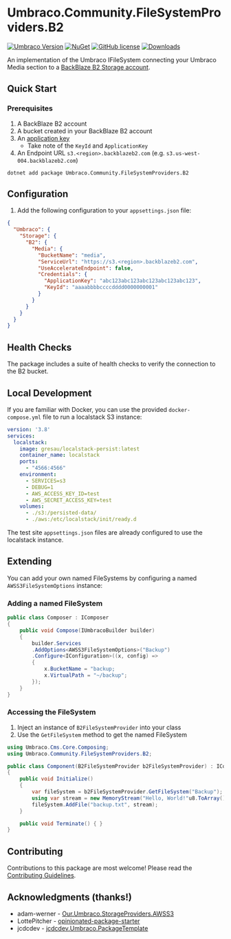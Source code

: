 # Umbraco.Community.FileSystemProviders.B2

[![Umbraco Version](https://img.shields.io/badge/Umbraco-10.4+-%233544B1?style=flat&logo=umbraco)](https://marketplace.umbraco.com/package/Umbraco.Community.FileSystemProviders.B2)
[![NuGet](https://img.shields.io/nuget/vpre/Umbraco.Community.FileSystemProviders.B2?color=0273B3)](https://www.nuget.org/packages/Umbraco.Community.FileSystemProviders.B2)
[![GitHub license](https://img.shields.io/github/license/jcdcdev/Umbraco.Community.FileSystemProviders.B2?color=8AB803)](../LICENSE)
[![Downloads](https://img.shields.io/nuget/dt/Umbraco.Community.FileSystemProviders.B2?color=cc9900)](https://www.nuget.org/packages/Umbraco.Community.FileSystemProviders.B2/)

An implementation of the Umbraco IFileSystem connecting your Umbraco Media section to a [BackBlaze B2 Storage account](https://www.backblaze.com/cloud-storage).

## Quick Start

### Prerequisites

1. A BackBlaze B2 account
2. A bucket created in your BackBlaze B2 account
3. An [application key](https://www.backblaze.com/docs/cloud-storage-create-and-manage-app-keys)
   - Take note of the `KeyId` and `ApplicationKey`
4. An Endpoint URL `s3.<region>.backblazeb2.com` (e.g. `s3.us-west-004.backblazeb2.com`)

```
dotnet add package Umbraco.Community.FileSystemProviders.B2
```

## Configuration

1. Add the following configuration to your `appsettings.json` file:

```json
{
  "Umbraco": {
    "Storage": {
      "B2": {
        "Media": {
          "BucketName": "media",
          "ServiceUrl": "https://s3.<region>.backblazeb2.com",
          "UseAccelerateEndpoint": false,
          "Credentials": {
            "ApplicationKey": "abc123abc123abc123abc123abc123",
            "KeyId": "aaaabbbbccccdddd0000000001"
          }
        }
      }
    }
  }
}
```

## Health Checks

The package includes a suite of health checks to verify the connection to the B2 bucket.

## Local Development

If you are familiar with Docker, you can use the provided `docker-compose.yml` file to run a localstack S3 instance:

```yaml
version: '3.8'
services:
  localstack:
    image: gresau/localstack-persist:latest
    container_name: localstack
    ports:
      - "4566:4566"
    environment:
      - SERVICES=s3
      - DEBUG=1
      - AWS_ACCESS_KEY_ID=test
      - AWS_SECRET_ACCESS_KEY=test
    volumes:
      - ./s3:/persisted-data/
      - ./aws:/etc/localstack/init/ready.d
```

The test site `appsettings.json` files are already configured to use the localstack instance.

## Extending

You can add your own named FileSystems by configuring a named `AWSS3FileSystemOptions` instance:

### Adding a named FileSystem

```csharp
public class Composer : IComposer
{
    public void Compose(IUmbracoBuilder builder)
    {
        builder.Services
        .AddOptions<AWSS3FileSystemOptions>("Backup")
        .Configure<IConfiguration>((x, config) =>
        {
            x.BucketName = "backup;
            x.VirtualPath = "~/backup";
        });
    }
}
```

### Accessing the FileSystem

1. Inject an instance of `B2FileSystemProvider` into your class
2. Use the `GetFileSystem` method to get the named FileSystem

```csharp
using Umbraco.Cms.Core.Composing;
using Umbraco.Community.FileSystemProviders.B2;

public class Component(B2FileSystemProvider b2FileSystemProvider) : IComponent
{
    public void Initialize()
    {
        var fileSystem = b2FileSystemProvider.GetFileSystem("Backup");
        using var stream = new MemoryStream("Hello, World!"u8.ToArray());
        fileSystem.AddFile("backup.txt", stream);
    }

    public void Terminate() { }
}
```

## Contributing

Contributions to this package are most welcome! Please read the [Contributing Guidelines](CONTRIBUTING.md).

## Acknowledgments (thanks!)

- adam-werner - [Our.Umbraco.StorageProviders.AWSS3](https://github.com/adam-werner/Our.Umbraco.StorageProviders.AWSS3)
- LottePitcher - [opinionated-package-starter](https://github.com/LottePitcher/opinionated-package-starter)
- jcdcdev - [jcdcdev.Umbraco.PackageTemplate](https://github.com/jcdcdev/jcdcdev.Umbraco.PackageTemplate)
